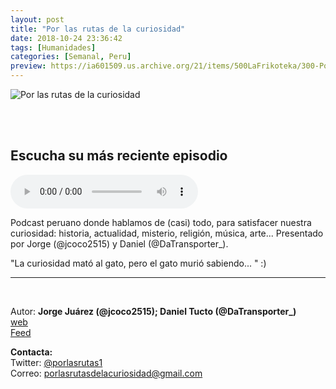 ```yaml
---
layout: post
title: "Por las rutas de la curiosidad"
date: 2018-10-24 23:36:42
tags: [Humanidades]
categories: [Semanal, Peru]
preview: https://ia601509.us.archive.org/21/items/500LaFrikoteka/300-PorLasRutasDeLaCuriosidad.png
---
```


![Por las rutas de la curiosidad](https://ia601509.us.archive.org/21/items/500LaFrikoteka/500-PorLasRutasDeLaCuriosidad.png)

<br/>
<br/>

## Escucha su más reciente episodio

<!--reproductor-feed=http://www.ivoox.com/por-rutas-curiosidad_fg_f1622993_filtro_1.xml-->
<!--reproductor-start-->
<audio id="audio" preload="auto" controls="" src="http://www.ivoox.com/combis-micros-buses-transporte-publico-en_mf_30269254_feed_1.mp3"></audio>
<!--reproductor-end-->

Podcast peruano donde hablamos de (casi) todo, para satisfacer nuestra curiosidad: historia, actualidad, misterio, religión, música, arte... Presentado por Jorge (@jcoco2515) y Daniel (@DaTransporter_).

"La curiosidad mató al gato, pero el gato murió sabiendo... " :)

_ _ _

<br>

Autor: **Jorge Juárez (@jcoco2515); Daniel Tucto (@DaTransporter_)**  
[web](https://www.facebook.com/Porlasrutasdelacuriosidad)  
[Feed](http://www.ivoox.com/por-rutas-curiosidad_fg_f1622993_filtro_1.xml)  


**Contacta:**  
Twitter: [@porlasrutas1](https://twitter.com/porlasrutas1)  
Correo: [porlasrutasdelacuriosidad@gmail.com](mailto:porlasrutasdelacuriosidad@gmail.com)  

